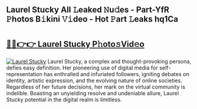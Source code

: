 ## Laurel Stucky All 𝙻eaked 𝙽u𝚍es - Part-YfR 𝙿hotos B𝚒kini 𝚅𝚒deo - Hot 𝙿art 𝙻eaks hq1Ca

# <h2><a href="http://ld0mof.urlbe.top/?page=Laurel+Stucky">🔗🔗👉👉 Laurel Stucky P𝚑oto𝚜Vid𝚎o</a></h2>

[![Laurel Stucky](https://i.imgur.com/eBuTRDB.gif)](http://ld0mof.urlbe.top/?page=Laurel+Stucky)
Laurel Stucky, a complex and thought-provoking persona, defies easy definition. Her pioneering use of digital media for self-representation has enthralled and infuriated followers, igniting debates on identity, artistic expression, and the evolving nature of online societies. Regardless of her future decisions, her mark on the virtual community is indelible. Boasting an unyielding resolve and undeniable allure, Laurel Stucky potential in the digital realm is limitless.
